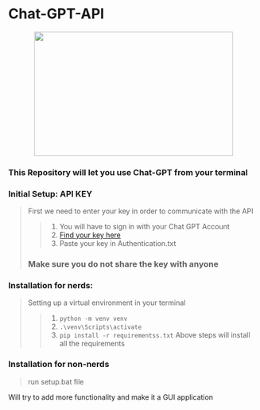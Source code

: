 # Chat-GPT-API

<p align="center">
  <img src="https://media3.giphy.com/media/qAtZM2gvjWhPjmclZE/giphy.gif" width="400" height="250" />
</p>

### This Repository will let you use Chat-GPT from your terminal

### Initial Setup: API KEY
> First we need to enter your key in order to communicate with the API
>>1. You will have to sign in with your Chat GPT Account
>>2. [Find your key here](https://platform.openai.com/account/api-keys)
>>3. Paste your key in Authentication.txt
>>
> ### Make sure you do not share the key with anyone 

### Installation for nerds:
 > Setting up a virtual environment in your terminal
 >> 1. ```python -m venv venv```
 >> 2. ```.\venv\Scripts\activate```
 >> 3. ```pip install -r requirementss.txt```
 >> Above steps will install all the requirements
 >

### Installation for non-nerds
> run setup.bat file

Will try to add more functionality and make it a GUI application
